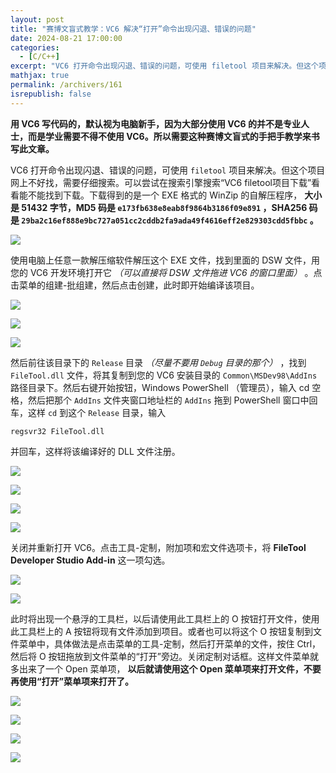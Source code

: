 ```yaml
---
layout: post
title: "赛博文盲式教学：VC6 解决“打开”命令出现闪退、错误的问题"
date: 2024-08-21 17:00:00
categories: 
  - [C/C++]
excerpt: "VC6 打开命令出现闪退、错误的问题，可使用 filetool 项目来解决。但这个项目网上不好找，需要仔细搜索。可以尝试在搜索引擎搜索“VC6 filetool项目下载”看看能不能找到下载。"
mathjax: true
permalink: /archivers/161
isrepublish: false
---
```


**用 VC6 写代码的，默认视为电脑新手，因为大部分使用 VC6 的并不是专业人士，而是学业需要不得不使用 VC6。所以需要这种赛博文盲式的手把手教学来书写此文章。**

VC6 打开命令出现闪退、错误的问题，可使用 ```filetool``` 项目来解决。但这个项目网上不好找，需要仔细搜索。可以尝试在搜索引擎搜索“VC6 filetool项目下载”看看能不能找到下载。下载得到的是一个 EXE 格式的 WinZip 的自解压程序， **大小是 51432 字节，MD5 码是 ```e173fb638e8eab8f9864b3186f09e891``` ，SHA256 码是 ```29ba2c16ef888e9bc727a051cc2cddb2fa9ada49f4616eff2e829303cdd5fbbc``` 。**

![](https://picx.zhimg.com/v2-c0bd68b390d49dbc63393968dc1e3d32_r.jpg)

使用电脑上任意一款解压缩软件解压这个 EXE 文件，找到里面的 DSW 文件，用您的 VC6 开发环境打开它 *（可以直接将 DSW 文件拖进 VC6 的窗口里面）* 。点击菜单的组建-批组建，然后点击创建，此时即开始编译该项目。

![](https://pic1.zhimg.com/v2-6710b9f27c6434a494b907cad4ad73d9_r.png)

![](https://picx.zhimg.com/v2-565f7563455655207b1d81d257acba41_r.png)

![](https://picx.zhimg.com/v2-63384a49f9dbcf004f1c4ad97190012e_r.png)


然后前往该目录下的 ```Release``` 目录 *（尽量不要用 ```Debug``` 目录的那个）* ，找到 ```FileTool.dll``` 文件，将其复制到您的 VC6 安装目录的 ```Common\MSDev98\AddIns``` 路径目录下。然后右键开始按钮，Windows PowerShell （管理员），输入 cd 空格，然后把那个 ```AddIns``` 文件夹窗口地址栏的 ```AddIns``` 拖到 PowerShell 窗口中回车，这样 ```cd``` 到这个 ```Release``` 目录，输入

```batchfile
regsvr32 FileTool.dll
```

并回车，这样将该编译好的 DLL 文件注册。

![](https://picx.zhimg.com/v2-356101e89303238caf6155708f13c995_r.png)

![](https://pic1.zhimg.com/v2-b3d2bb6de87f677dcff38c0335328049_r.png)

![](https://picx.zhimg.com/v2-52ea4148ae527c2def13203bd9b7c69f_r.png)

![](https://pic1.zhimg.com/80/v2-03d630fe2376b91babf21504df1110e8_r.png)

关闭并重新打开 VC6。点击工具-定制，附加项和宏文件选项卡，将 **FileTool Developer Studio Add-in** 这一项勾选。

![](https://pica.zhimg.com/v2-db2e7c9fc2d526345937d074393a7300_r.png)

![](https://pica.zhimg.com/v2-366d559c2f2c36a2c470e5dd8abb9cdb_r.png)



此时将出现一个悬浮的工具栏，以后请使用此工具栏上的 O 按钮打开文件，使用此工具栏上的 A 按钮将现有文件添加到项目。或者也可以将这个 O 按钮复制到文件菜单中，具体做法是点击菜单的工具-定制，然后打开菜单的文件，按住 Ctrl，然后将 O 按钮拖放到文件菜单的“打开”旁边。关闭定制对话框。这样文件菜单就多出来了一个 Open 菜单项， **以后就请使用这个 Open 菜单项来打开文件，不要再使用“打开”菜单项来打开了。**

![](https://pic1.zhimg.com/80/v2-b28329005f4cb89ddfb63154393ffbcd_r.png)

![](https://picx.zhimg.com/v2-7092807321fe55a011aa0218cf3e347c_r.png)

![](https://pic1.zhimg.com/80/v2-e448b324e1a156d6904a5de1fc4662a3_r.png)

![](https://picx.zhimg.com/v2-ac06d747003fa4580d33b940be2fd09c_r.png)